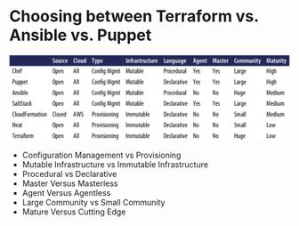 # Choosing between Terraform vs. Ansible vs. Puppet  
![IaCComparison](https://github.com/SunnyOswal/prep/blob/master/images/IaC.PNG)
+ Configuration Management vs Provisioning
+ Mutable Infrastructure vs Immutable Infrastructure
+ Procedural vs Declarative
+ Master Versus Masterless
+ Agent Versus Agentless
+ Large Community vs Small Community
+ Mature Versus Cutting Edge
